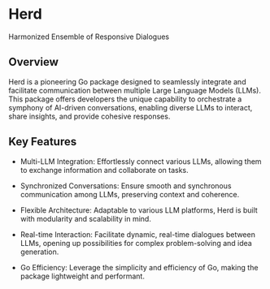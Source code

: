 # Herd

Harmonized Ensemble of Responsive Dialogues

## Overview

Herd is a pioneering Go package designed to seamlessly integrate and facilitate communication between multiple Large Language Models (LLMs). This package offers developers the unique capability to orchestrate a symphony of AI-driven conversations, enabling diverse LLMs to interact, share insights, and provide cohesive responses.

## Key Features

- Multi-LLM Integration: Effortlessly connect various LLMs, allowing them to exchange information and collaborate on tasks.

- Synchronized Conversations: Ensure smooth and synchronous communication among LLMs, preserving context and coherence.

- Flexible Architecture: Adaptable to various LLM platforms, Herd is built with modularity and scalability in mind.

- Real-time Interaction: Facilitate dynamic, real-time dialogues between LLMs, opening up possibilities for complex problem-solving and idea generation.

- Go Efficiency: Leverage the simplicity and efficiency of Go, making the package lightweight and performant.
